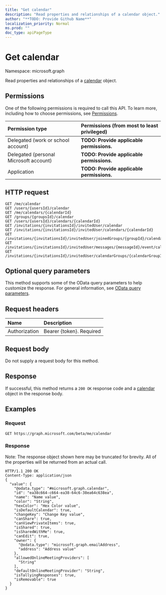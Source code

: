 ```yaml
---
title: "Get calendar"
description: "Read properties and relationships of a calendar object."
author: "**TODO: Provide Github Name**"
localization_priority: Normal
ms.prod: ""
doc_type: apiPageType
---
```


# Get calendar

Namespace: microsoft.graph

Read properties and relationships of a [calendar](../resources/calendar.md) object.

## Permissions
One of the following permissions is required to call this API. To learn more, including how to choose permissions, see [Permissions](/concepts/permissions-reference.md).

|Permission type|Permissions (from most to least privileged)|
|:---|:---|
|Delegated (work or school account)|**TODO: Provide applicable permissions.**|
|Delegated (personal Microsoft account)|**TODO: Provide applicable permissions.**|
|Application|**TODO: Provide applicable permissions.**|

## HTTP request
<!-- {
  "blockType": "ignored"
}
-->
``` http
GET /me/calendar
GET /users/{usersId}/calendar
GET /me/calendars/{calendarId}
GET /groups/{groupsId}/calendar
GET /users/{usersId}/calendars/{calendarId}
GET /invitations/{invitationsId}/invitedUser/calendar
GET /invitations/{invitationsId}/invitedUser/calendars/{calendarId}
GET /invitations/{invitationsId}/invitedUser/joinedGroups/{groupId}/calendar
GET /invitations/{invitationsId}/invitedUser/messages/{messageId}/event/calendar
GET /invitations/{invitationsId}/invitedUser/calendarGroups/{calendarGroupId}/calendars/{calendarId}
```

## Optional query parameters
This method supports some of the OData query parameters to help customize the response. For general information, see [OData query parameters](/graph/query-parameters).

## Request headers
|Name|Description|
|:---|:---|
|Authorization|Bearer {token}. Required|

## Request body
Do not supply a request body for this method.

## Response
If successful, this method returns a `200 OK` response code and a [calendar](../resources/calendar.md) object in the response body.

## Examples

### Request
<!-- {
  "blockType": "request",
  "name": "get_calendar"
}
-->
``` http
GET https://graph.microsoft.com/beta/me/calendar
```

### Response
Note: The response object shown here may be truncated for brevity. All of the properties will be returned from an actual call.
<!-- {
  "blockType": "response",
  "truncated": true,
  "@odata.type": "microsoft.graph.calendar"
}
-->
``` http
HTTP/1.1 200 OK
Content-Type: application/json
{
  "value": {
    "@odata.type": "#microsoft.graph.calendar",
    "id": "ea38c664-c664-ea38-64c6-38ea64c638ea",
    "name": "Name value",
    "color": "String",
    "hexColor": "Hex Color value",
    "isDefaultCalendar": true,
    "changeKey": "Change Key value",
    "canShare": true,
    "canViewPrivateItems": true,
    "isShared": true,
    "isSharedWithMe": true,
    "canEdit": true,
    "owner": {
      "@odata.type": "microsoft.graph.emailAddress",
      "address": "Address value"
    },
    "allowedOnlineMeetingProviders": [
      "String"
    ],
    "defaultOnlineMeetingProvider": "String",
    "isTallyingResponses": true,
    "isRemovable": true
  }
}
```

